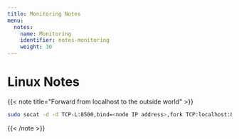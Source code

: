 ```yaml
---
title: Monitoring Notes
menu:
  notes:
    name: Monitoring
    identifier: notes-monitoring
    weight: 30
---
```

# Linux Notes

<!-- Forward Traffic-->
{{< note title="Forward from localhost to the outside world" >}}

```bash
sudo socat -d -d TCP-L:8500,bind=<node IP address>,fork TCP:localhost:8500
```
{{< /note >}}

